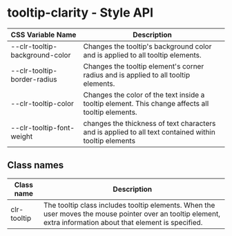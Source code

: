 # tooltip-clarity - Style API



| CSS Variable Name          | Description                                                        |
| -------------------------- | ------------------------------------------------------------------ |
| --clr-tooltip-background-color | Changes the tooltip's background color and is applied to all tooltip elements.
| --clr-tooltip-border-radius | Changes the tooltip element's corner radius and is applied to all tooltip elements.
|  --clr-tooltip-color | Changes the color of the text inside a tooltip element. This change affects all tooltip elements.
| --clr-tooltip-font-weight | changes the thickness of text characters and is applied to all text contained within tooltip elements


## Class names

| Class name    | Description                              |
| ------------- | ---------------------------------------- |
| clr-tooltip | The tooltip class includes tooltip elements. When the user moves the mouse pointer over an tooltip element, extra information about that element is specified. |









